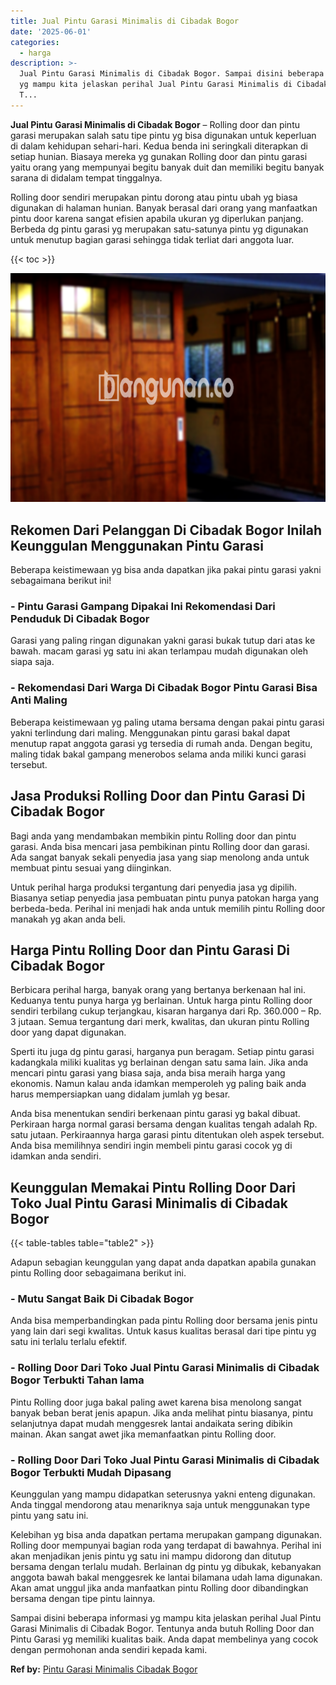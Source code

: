 ```yaml
---
title: Jual Pintu Garasi Minimalis di Cibadak Bogor
date: '2025-06-01'
categories:
  - harga
description: >-
  Jual Pintu Garasi Minimalis di Cibadak Bogor. Sampai disini beberapa informasi
  yg mampu kita jelaskan perihal Jual Pintu Garasi Minimalis di Cibadak Bogor.
  T...
---
```


**Jual Pintu Garasi Minimalis di Cibadak Bogor** – Rolling door dan pintu garasi merupakan salah satu tipe pintu yg bisa digunakan untuk keperluan di dalam kehidupan sehari-hari. Kedua benda ini seringkali diterapkan di setiap hunian. Biasaya mereka yg gunakan Rolling door dan pintu garasi yaitu orang yang mempunyai begitu banyak duit dan memiliki begitu banyak sarana di didalam tempat tinggalnya.

Rolling door sendiri merupakan pintu dorong atau pintu ubah yg biasa digunakan di halaman hunian. Banyak berasal dari orang yang manfaatkan pintu door karena sangat efisien apabila ukuran yg diperlukan panjang. Berbeda dg pintu garasi yg merupakan satu-satunya pintu yg digunakan untuk menutup bagian garasi sehingga tidak terliat dari anggota luar.

{{< toc >}}

![Jual Pintu Garasi Minimalis di Cibadak Bogor](/images/pintu-garasi-24.png)

## Rekomen Dari Pelanggan Di Cibadak Bogor Inilah Keunggulan Menggunakan Pintu Garasi

Beberapa keistimewaan yg bisa anda dapatkan jika pakai pintu garasi yakni sebagaimana berikut ini!

### \- Pintu Garasi Gampang Dipakai Ini Rekomendasi Dari Penduduk Di Cibadak Bogor

Garasi yang paling ringan digunakan yakni garasi bukak tutup dari atas ke bawah. macam garasi yg satu ini akan terlampau mudah digunakan oleh siapa saja.

### \- Rekomendasi Dari Warga Di Cibadak Bogor Pintu Garasi Bisa Anti Maling

Beberapa keistimewaan yg paling utama bersama dengan pakai pintu garasi yakni terlindung dari maling. Menggunakan pintu garasi bakal dapat menutup rapat anggota garasi yg tersedia di rumah anda. Dengan begitu, maling tidak bakal gampang menerobos selama anda miliki kunci garasi tersebut.

## Jasa Produksi Rolling Door dan Pintu Garasi Di Cibadak Bogor

Bagi anda yang mendambakan membikin pintu Rolling door dan pintu garasi. Anda bisa mencari jasa pembikinan pintu Rolling door dan garasi. Ada sangat banyak sekali penyedia jasa yang siap menolong anda untuk membuat pintu sesuai yang diinginkan.

Untuk perihal harga produksi tergantung dari penyedia jasa yg dipilih. Biasanya setiap penyedia jasa pembuatan pintu punya patokan harga yang berbeda-beda. Perihal ini menjadi hak anda untuk memilih pintu Rolling door manakah yg akan anda beli.

## Harga Pintu Rolling Door dan Pintu Garasi Di Cibadak Bogor

Berbicara perihal harga, banyak orang yang bertanya berkenaan hal ini. Keduanya tentu punya harga yg berlainan. Untuk harga pintu Rolling door sendiri terbilang cukup terjangkau, kisaran harganya dari Rp. 360.000 – Rp. 3 jutaan. Semua tergantung dari merk, kwalitas, dan ukuran pintu Rolling door yang dapat digunakan.

Sperti itu juga dg pintu garasi, harganya pun beragam. Setiap pintu garasi kadangkala miliki kualitas yg berlainan dengan satu sama lain. Jika anda mencari pintu garasi yang biasa saja, anda bisa meraih harga yang ekonomis. Namun kalau anda idamkan memperoleh yg paling baik anda harus mempersiapkan uang didalam jumlah yg besar.

Anda bisa menentukan sendiri berkenaan pintu garasi yg bakal dibuat. Perkiraan harga normal garasi bersama dengan kualitas tengah adalah Rp. satu jutaan. Perkiraannya harga garasi pintu ditentukan oleh aspek tersebut. Anda bisa memilihnya sendiri ingin membeli pintu garasi cocok yg di idamkan anda sendiri.

## Keunggulan Memakai Pintu Rolling Door Dari Toko Jual Pintu Garasi Minimalis di Cibadak Bogor

{{< table-tables table="table2" >}}

Adapun sebagian keunggulan yang dapat anda dapatkan apabila gunakan pintu Rolling door sebagaimana berikut ini.

### \- Mutu Sangat Baik Di Cibadak Bogor

Anda bisa memperbandingkan pada pintu Rolling door bersama jenis pintu yang lain dari segi kwalitas. Untuk kasus kualitas berasal dari tipe pintu yg satu ini terlalu terlalu efektif.

### \- Rolling Door Dari Toko Jual Pintu Garasi Minimalis di Cibadak Bogor Terbukti Tahan lama

Pintu Rolling door juga bakal paling awet karena bisa menolong sangat banyak beban berat jenis apapun. Jika anda melihat pintu biasanya, pintu selanjutnya dapat mudah menggesrek lantai andaikata sering dibikin mainan. Akan sangat awet jika memanfaatkan pintu Rolling door.

### \- Rolling Door Dari Toko Jual Pintu Garasi Minimalis di Cibadak Bogor Terbukti Mudah Dipasang

Keunggulan yang mampu didapatkan seterusnya yakni enteng digunakan. Anda tinggal mendorong atau menariknya saja untuk menggunakan type pintu yang satu ini.

Kelebihan yg bisa anda dapatkan pertama merupakan gampang digunakan. Rolling door mempunyai bagian roda yang terdapat di bawahnya. Perihal ini akan menjadikan jenis pintu yg satu ini mampu didorong dan ditutup bersama dengan terlalu mudah. Berlainan dg pintu yg dibukak, kebanyakan anggota bawah bakal menggesrek ke lantai bilamana udah lama digunakan. Akan amat unggul jika anda manfaatkan pintu Rolling door dibandingkan bersama dengan tipe pintu lainnya.

Sampai disini beberapa informasi yg mampu kita jelaskan perihal Jual Pintu Garasi Minimalis di Cibadak Bogor. Tentunya anda butuh Rolling Door dan Pintu Garasi yg memiliki kualitas baik. Anda dapat membelinya yang cocok dengan permohonan anda sendiri kepada kami.

**Ref by:** [Pintu Garasi Minimalis Cibadak Bogor](https://id.wikipedia.org/wiki/Pintu)
